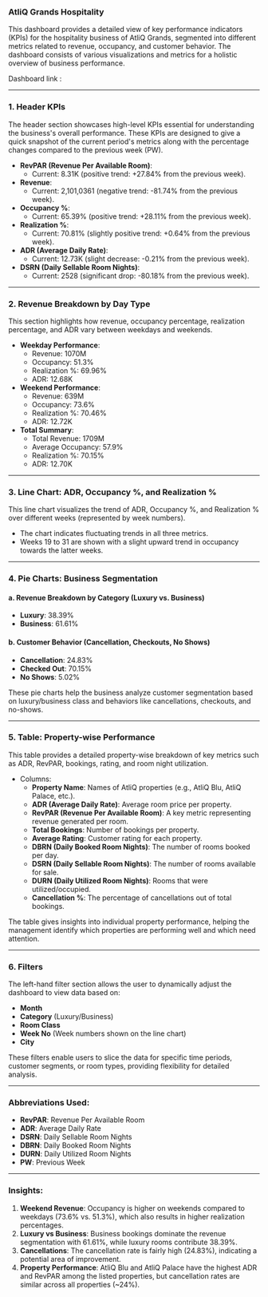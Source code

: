 ### AtliQ Grands Hospitality

This dashboard provides a detailed view of key performance indicators (KPIs) for the hospitality business of AtliQ Grands, segmented into different metrics related to revenue, occupancy, and customer behavior. The dashboard consists of various visualizations and metrics for a holistic overview of business performance.





 
 Dashboard link : 

---


### 1. **Header KPIs**
The header section showcases high-level KPIs essential for understanding the business's overall performance. These KPIs are designed to give a quick snapshot of the current period's metrics along with the percentage changes compared to the previous week (PW).

- **RevPAR (Revenue Per Available Room)**:  
  - Current: 8.31K (positive trend: +27.84% from the previous week).
- **Revenue**:  
  - Current: 2,101,0361 (negative trend: -81.74% from the previous week).
- **Occupancy %**:  
  - Current: 65.39% (positive trend: +28.11% from the previous week).
- **Realization %**:  
  - Current: 70.81% (slightly positive trend: +0.64% from the previous week).
- **ADR (Average Daily Rate)**:  
  - Current: 12.73K (slight decrease: -0.21% from the previous week).
- **DSRN (Daily Sellable Room Nights)**:  
  - Current: 2528 (significant drop: -80.18% from the previous week).

---

### 2. **Revenue Breakdown by Day Type**
This section highlights how revenue, occupancy percentage, realization percentage, and ADR vary between weekdays and weekends.
- **Weekday Performance**:
  - Revenue: 1070M
  - Occupancy: 51.3%
  - Realization %: 69.96%
  - ADR: 12.68K
- **Weekend Performance**:
  - Revenue: 639M
  - Occupancy: 73.6%
  - Realization %: 70.46%
  - ADR: 12.72K
- **Total Summary**:
  - Total Revenue: 1709M
  - Average Occupancy: 57.9%
  - Realization %: 70.15%
  - ADR: 12.70K

---

### 3. **Line Chart: ADR, Occupancy %, and Realization %**
This line chart visualizes the trend of ADR, Occupancy %, and Realization % over different weeks (represented by week numbers).
- The chart indicates fluctuating trends in all three metrics.
- Weeks 19 to 31 are shown with a slight upward trend in occupancy towards the latter weeks.

---

### 4. **Pie Charts: Business Segmentation**
#### a. **Revenue Breakdown by Category (Luxury vs. Business)**
- **Luxury**: 38.39%
- **Business**: 61.61%

#### b. **Customer Behavior (Cancellation, Checkouts, No Shows)**
- **Cancellation**: 24.83%
- **Checked Out**: 70.15%
- **No Shows**: 5.02%

These pie charts help the business analyze customer segmentation based on luxury/business class and behaviors like cancellations, checkouts, and no-shows.

---

### 5. **Table: Property-wise Performance**
This table provides a detailed property-wise breakdown of key metrics such as ADR, RevPAR, bookings, rating, and room night utilization.
- Columns:
  - **Property Name**: Names of AtliQ properties (e.g., AtliQ Blu, AtliQ Palace, etc.).
  - **ADR (Average Daily Rate)**: Average room price per property.
  - **RevPAR (Revenue Per Available Room)**: A key metric representing revenue generated per room.
  - **Total Bookings**: Number of bookings per property.
  - **Average Rating**: Customer rating for each property.
  - **DBRN (Daily Booked Room Nights)**: The number of rooms booked per day.
  - **DSRN (Daily Sellable Room Nights)**: The number of rooms available for sale.
  - **DURN (Daily Utilized Room Nights)**: Rooms that were utilized/occupied.
  - **Cancellation %**: The percentage of cancellations out of total bookings.

The table gives insights into individual property performance, helping the management identify which properties are performing well and which need attention.

---

### 6. **Filters**
The left-hand filter section allows the user to dynamically adjust the dashboard to view data based on:
- **Month**
- **Category** (Luxury/Business)
- **Room Class**
- **Week No** (Week numbers shown on the line chart)
- **City**

These filters enable users to slice the data for specific time periods, customer segments, or room types, providing flexibility for detailed analysis.

---

### Abbreviations Used:
- **RevPAR**: Revenue Per Available Room
- **ADR**: Average Daily Rate
- **DSRN**: Daily Sellable Room Nights
- **DBRN**: Daily Booked Room Nights
- **DURN**: Daily Utilized Room Nights
- **PW**: Previous Week

---

### Insights:
1. **Weekend Revenue**: Occupancy is higher on weekends compared to weekdays (73.6% vs. 51.3%), which also results in higher realization percentages.
2. **Luxury vs Business**: Business bookings dominate the revenue segmentation with 61.61%, while luxury rooms contribute 38.39%.
3. **Cancellations**: The cancellation rate is fairly high (24.83%), indicating a potential area of improvement.
4. **Property Performance**: AtliQ Blu and AtliQ Palace have the highest ADR and RevPAR among the listed properties, but cancellation rates are similar across all properties (~24%).


